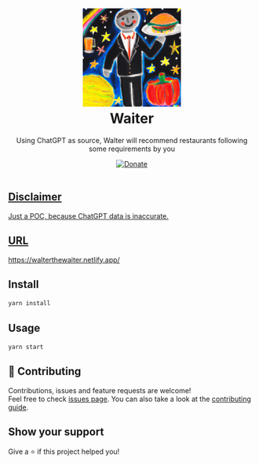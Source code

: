 <h1 align="center">
  <a href="https://github.com/diasandre/waiter" title="waiter documentation">
    <img alt="logo" src="https://github.com/diasandre/waiter/blob/main/src/logos/logo-8.png" width="200px" height="200px" />
  </a>
  <br />
  Waiter
</h1>

<p align="center">
  Using ChatGPT as source, Walter will recommend restaurants following some requirements by you
</p>

<div align="center">
  <a href="https://www.paypal.com/donate/?business=3BM464VRSLULY&no_recurring=0&currency_code=USD">
    <img alt="Donate" src="https://img.shields.io/badge/Donate-PayPal-blue.svg" />
 </div>

<br />
  
## Disclaimer
Just a POC, because ChatGPT data is inaccurate.

## URL
https://walterthewaiter.netlify.app/

## Install

```sh
yarn install
```

## Usage

```sh
yarn start
```

## 🤝 Contributing

Contributions, issues and feature requests are welcome!<br />Feel free to check [issues page](https://github.com/diasandre/waiter/issues). You can also take a look at the [contributing guide](https://github.com/diasandre/waiter/blob/master/CONTRIBUTING.md).

## Show your support

Give a ⭐️ if this project helped you!
